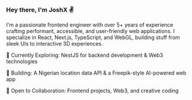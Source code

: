 ### Hey there, I'm JoshX ✌️️️

I'm a passionate frontend engineer with over 5+ years of experience crafting performant, accessible, and user-friendly web applications. I specialize in React, Next.js, TypeScript, and WebGL, building stuff from sleek UIs to interactive 3D experiences.

🔹 Currently Exploring: NestJS for backend development & Web3 technologies

🔹 Building: A Nigerian location data API & a Freepik-style AI-powered web app

🔹 Open to Collaboration: Frontend projects, Web3, and creative coding
